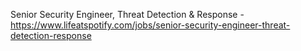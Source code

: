 Senior Security Engineer, Threat Detection &amp; Response - https://www.lifeatspotify.com/jobs/senior-security-engineer-threat-detection-response


